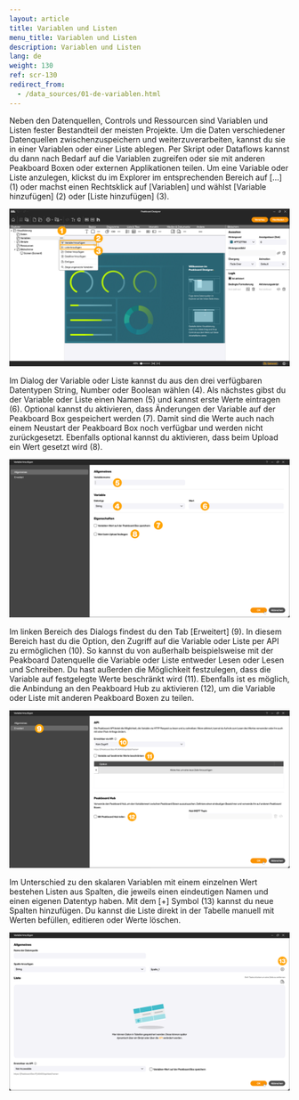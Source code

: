 ```yaml
---
layout: article
title: Variablen und Listen
menu_title: Variablen und Listen
description: Variablen und Listen
lang: de
weight: 130
ref: scr-130
redirect_from:
  - /data_sources/01-de-variablen.html
---
```


Neben den Datenquellen, Controls und Ressourcen sind Variablen und Listen fester Bestandteil der meisten Projekte. Um die Daten verschiedener Datenquellen zwischenzuspeichern und weiterzuverarbeiten, kannst du sie in einer Variablen oder einer Liste ablegen. Per Skript oder Dataflows kannst du dann nach Bedarf auf die Variablen zugreifen oder sie mit anderen Peakboard Boxen oder externen Applikationen teilen.
Um eine Variable oder Liste anzulegen, klickst du im Explorer im entsprechenden Bereich auf [...] (1) oder machst einen Rechtsklick auf [Variablen] und wählst [Variable hinzufügen] (2) oder [Liste hinzufügen] (3).

![Variable oder Liste anlegen](/assets/images/scripting/variables/de_add-variable.png)

Im Dialog der Variable oder Liste kannst du aus den drei verfügbaren Datentypen String, Number oder Boolean wählen (4). Als nächstes gibst du der Variable oder Liste einen Namen (5) und kannst erste Werte eintragen (6). Optional kannst du aktivieren, dass Änderungen der Variable auf der Peakboard Box gespeichert werden (7). Damit sind die Werte auch nach einem Neustart der Peakboard Box noch verfügbar und werden nicht zurückgesetzt. Ebenfalls optional kannst du aktivieren, dass beim Upload ein Wert gesetzt wird (8).

![Dialog Variable oder Liste](/assets/images/scripting/variables/de_dialog.png)

Im linken Bereich des Dialogs findest du den Tab [Erweitert] (9). In diesem Bereich hast du die Option, den Zugriff auf die Variable oder Liste per API zu ermöglichen (10). So kannst du von außerhalb beispielsweise mit der Peakboard Datenquelle die Variable oder Liste entweder Lesen oder Lesen und Schreiben. Du hast außerden die Möglichkeit festzulegen, dass die Variable auf festgelegte Werte beschränkt wird (11). Ebenfalls ist es möglich, die Anbindung an den Peakboard Hub zu aktivieren (12), um die Variable oder Liste mit anderen Peakboard Boxen zu teilen.

![Erweitert](/assets/images/scripting/variables/de_advanced.png)

Im Unterschied zu den skalaren Variablen mit einem einzelnen Wert bestehen Listen aus Spalten, die jeweils einen eindeutigen Namen und einen eigenen Datentyp haben. Mit dem [+] Symbol (13) kannst du neue Spalten hinzufügen. Du kannst die Liste direkt in der Tabelle manuell mit Werten befüllen, editieren oder Werte löschen.

![Listen](/assets/images/scripting/variables/de_lists.png)
